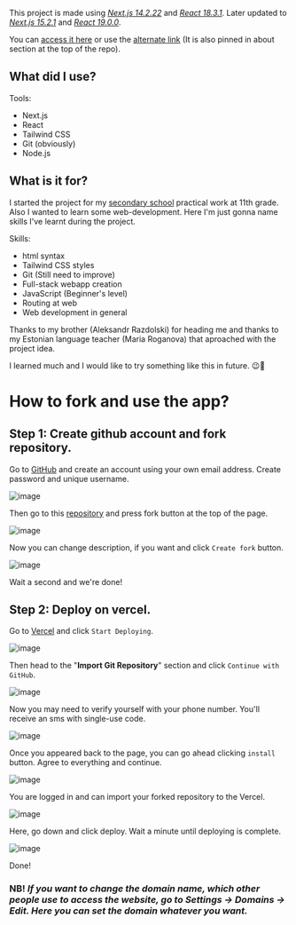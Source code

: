 This project is made using [*Next.js 14.2.22*](https://nextjs.org/) and [*React 18.3.1*](https://react.dev/). Later updated to <ins>*Next.js 15.2.1*</ins> and <ins>*React 19.0.0*</ins>.

You can [access it here](https.//harid.tech/) or use  the [alternate link](https://liikuma-kutsuv-lvg.vercel.app) (It is also pinned in about section at the top of the repo).

## What did I use?

Tools:
- Next.js
- React
- Tailwind CSS
- Git (obviously)
- Node.js

## What is it for?

I started the project for my [secondary school](https://www.laveg.edu.ee/et) practical work at 11th grade. Also I wanted to learn some web-development. Here I'm just gonna name skills I've learnt during the project.

Skills:
- html syntax
- Tailwind CSS styles
- Git (Still need to improve)
- Full-stack webapp creation
- JavaScript (Beginner's level)
- Routing at web
- Web development in general

Thanks to my brother (Aleksandr Razdolski) for heading me and thanks to my Estonian language teacher (Maria Roganova) that aproached with the project idea.

I learned much and I would like to try something like this in future. 😉🤙

# How to fork and use the app?

## Step 1: Create github account and fork repository.

Go to [GitHub](https://github.com/signup) and create an account using your own email address. Create password and unique username.

![image](https://raw.githubusercontent.com/Haridula/LiikumaKutsuvLVG/refs/heads/main/public/assets/images/account-create.png)

Then go to this [repository](https://github.com/Haridula/LiikumaKutsuvLVG) and press fork button at the top of the page.

![image](https://raw.githubusercontent.com/Haridula/LiikumaKutsuvLVG/refs/heads/main/public/assets/images/fork1.png)

Now you can change description, if you want and click `Create fork` button.

![image](https://raw.githubusercontent.com/Haridula/LiikumaKutsuvLVG/refs/heads/main/public/assets/images/fork2.png)

Wait a second and we're done!

## Step 2: Deploy on vercel.

Go to [Vercel](https://vercel.com/) and click `Start Deploying`.

![image](https://raw.githubusercontent.com/Haridula/LiikumaKutsuvLVG/refs/heads/main/public/assets/images/start-deploying.png)

Then head to the "**Import Git Repository**" section and click `Continue with GitHub`.

![image](https://github.com/Haridula/LiikumaKutsuvLVG/blob/main/public/assets/images/continue-with-github.png)

Now you may need to verify yourself with your phone number. You'll receive an sms with single-use code.

![image](https://raw.githubusercontent.com/Haridula/LiikumaKutsuvLVG/refs/heads/main/public/assets/images/verefication.png)

Once you appeared back to the page, you can go ahead clicking `install` button. Agree to everything and continue.

![image](https://raw.githubusercontent.com/Haridula/LiikumaKutsuvLVG/refs/heads/main/public/assets/images/install-vercel-github.png)

You are logged in and can import your forked repository to the Vercel.

![image](https://raw.githubusercontent.com/Haridula/LiikumaKutsuvLVG/refs/heads/main/public/assets/images/import-repo.png)

Here, go down and click deploy. Wait a minute until deploying is complete.

![image](https://raw.githubusercontent.com/Haridula/LiikumaKutsuvLVG/refs/heads/main/public/assets/images/deploy.png)

Done!

### **NB!** *If you want to change the domain name, which other people use to access the website, go to Settings -> Domains -> Edit. Here you can set the domain whatever you want.*